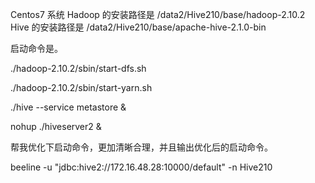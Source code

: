 Centos7 系统
Hadoop 的安装路径是
/data2/Hive210/base/hadoop-2.10.2
Hive 的安装路径是
/data2/Hive210/base/apache-hive-2.1.0-bin

启动命令是。

./hadoop-2.10.2/sbin/start-dfs.sh  

./hadoop-2.10.2/sbin/start-yarn.sh  

./hive --service metastore &

nohup ./hiveserver2 &

帮我优化下启动命令，更加清晰合理，并且输出优化后的启动命令。

beeline -u "jdbc:hive2://172.16.48.28:10000/default" -n Hive210
